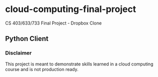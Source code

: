 # cloud-computing-final-project
CS 403/633/733 Final Project - Dropbox Clone

## Python Client

### Disclaimer

This project is meant to demonstrate skills learned in a cloud computing course and is not production ready. 